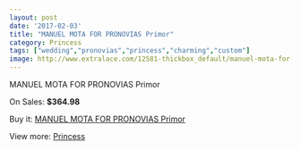 ```yaml
---
layout: post
date: '2017-02-03'
title: "MANUEL MOTA FOR PRONOVIAS Primor"
category: Princess
tags: ["wedding","pronovias","princess","charming","custom"]
image: http://www.extralace.com/12581-thickbox_default/manuel-mota-for-pronovias-primor.jpg
---
```

MANUEL MOTA FOR PRONOVIAS Primor

On Sales: **$364.98**
<a href="https://www.extralace.com/princess/5905-manuel-mota-for-pronovias-primor.html"><amp-img layout="responsive" width="600" height="600" src="//www.extralace.com/12581-thickbox_default/manuel-mota-for-pronovias-primor.jpg" alt="MANUEL MOTA FOR PRONOVIAS Primor 0" /></a>
<a href="https://www.extralace.com/princess/5905-manuel-mota-for-pronovias-primor.html"><amp-img layout="responsive" width="600" height="600" src="//www.extralace.com/12582-thickbox_default/manuel-mota-for-pronovias-primor.jpg" alt="MANUEL MOTA FOR PRONOVIAS Primor 1" /></a>

Buy it: [MANUEL MOTA FOR PRONOVIAS Primor](https://www.extralace.com/princess/5905-manuel-mota-for-pronovias-primor.html "MANUEL MOTA FOR PRONOVIAS Primor")

View more: [Princess](https://www.extralace.com/6-princess "Princess")